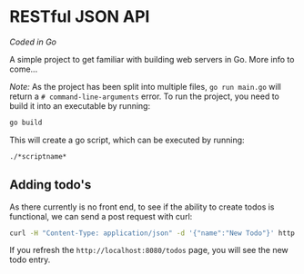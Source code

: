 # RESTful JSON API

*Coded in Go*

A simple project to get familiar with building web servers in Go. More info to come...

*Note:*
As the project has been split into multiple files,  `go run main.go` will return a  `# command-line-arguments` error. To run the project, you need to build it into an executable by running:

```bash
go build
```

This will create a go script, which can be executed by running:

```bash
./*scriptname*
```

## Adding todo's
As there currently is no front end, to see if the ability to create todos is functional, we can send a post request with curl:
```bash
curl -H "Content-Type: application/json" -d '{"name":"New Todo"}' http://localhost:8080/todos
```

If you refresh the  `http://localhost:8080/todos` page, you will see the new todo entry. 